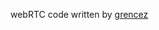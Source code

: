 webRTC code written by [grencez](https://github.com/grencez/grencez.dev/tree/trunk/2020/webrtc-text-chat-20200614)

